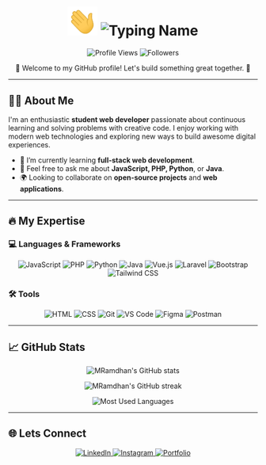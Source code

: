 <h1 align="center">
  <img src="https://raw.githubusercontent.com/ABSphreak/ABSphreak/master/gifs/Hi.gif" width="60px">
  <img src="https://readme-typing-svg.demolab.com?Archivo+Black&display=swap&weight=500&size=40&pause=1000&color=494CFF&random=false&width=435&lines=MRamdhan+Irawan" alt="Typing Name">
</h1>

<p align="center">
  <img src="https://komarev.com/ghpvc/?username=mramdhan&style=flat-square&color=blueviolet" alt="Profile Views">
  <img src="https://img.shields.io/github/followers/mramdhan?style=social" alt="Followers">
</p>

<p align="center">🚀 Welcome to my GitHub profile! Let's build something great together. 🚀</p>

---

## 🙋‍♂️ About Me

I'm an enthusiastic **student web developer** passionate about continuous learning and solving problems with creative code. I enjoy working with modern web technologies and exploring new ways to build awesome digital experiences.

- 🌱 I’m currently learning **full-stack web development**.
- 💬 Feel free to ask me about **JavaScript, PHP, Python**, or **Java**.
- 🌍 Looking to collaborate on **open-source projects** and **web applications**.

---

## 🔥 My Expertise

### 💻 Languages & Frameworks
<p align="center">
  <img src="https://img.shields.io/badge/JavaScript-F7DF1E?style=flat-square&logo=javascript&logoColor=black" alt="JavaScript">
  <img src="https://img.shields.io/badge/PHP-777BB4?style=flat-square&logo=php&logoColor=white" alt="PHP">
  <img src="https://img.shields.io/badge/Python-3776AB?style=flat-square&logo=python&logoColor=white" alt="Python">
  <img src="https://img.shields.io/badge/Java-007396?style=flat-square&logo=java&logoColor=white" alt="Java">
  <img src="https://img.shields.io/badge/Vue.js-4FC08D?style=flat-square&logo=vue.js&logoColor=white" alt="Vue.js">
  <img src="https://img.shields.io/badge/Laravel-FF2D20?style=flat-square&logo=laravel&logoColor=white" alt="Laravel">
  <img src="https://img.shields.io/badge/Bootstrap-7952B3?style=flat-square&logo=bootstrap&logoColor=white" alt="Bootstrap">
  <img src="https://img.shields.io/badge/Tailwind_CSS-06B6D4?style=flat-square&logo=tailwind-css&logoColor=white" alt="Tailwind CSS">
</p>

### 🛠 Tools
<p align="center">
  <img src="https://img.shields.io/badge/HTML-E34F26?style=flat-square&logo=html5&logoColor=white" alt="HTML">
  <img src="https://img.shields.io/badge/CSS-1572B6?style=flat-square&logo=css3&logoColor=white" alt="CSS">
  <img src="https://img.shields.io/badge/Git-F05032?style=flat-square&logo=git&logoColor=white" alt="Git">
  <img src="https://img.shields.io/badge/VS_Code-007ACC?style=flat-square&logo=visual-studio-code&logoColor=white" alt="VS Code">
  <img src="https://img.shields.io/badge/Figma-F24E1E?style=flat-square&logo=figma&logoColor=white" alt="Figma">
  <img src="https://img.shields.io/badge/Postman-FF6C37?style=flat-square&logo=postman&logoColor=white" alt="Postman">
</p>

---

## 📈 GitHub Stats

<p align="center">
  <img src="https://github-readme-stats.vercel.app/api?username=mramdhan&show_icons=true&theme=radical&hide_border=true" alt="MRamdhan's GitHub stats">
</p>

<p align="center">
  <img src="https://github-readme-streak-stats.herokuapp.com/?user=mramdhan&theme=radical&hide_border=true" alt="MRamdhan's GitHub streak">
</p>

<p align="center">
  <img src="https://github-readme-stats.vercel.app/api/top-langs/?username=mramdhan&layout=compact&theme=radical&hide_border=true" alt="Most Used Languages">
</p>

---

## 🌐 Lets Connect

<p align="center">
  <a href="https://www.linkedin.com/in/mochamad-ramdhan-irawan/">
    <img src="https://img.shields.io/badge/LinkedIn-0A66C2?style=flat-square&logo=linkedin&logoColor=white" alt="LinkedIn">
  </a>
  <a href="https://www.instagram.com/mramdhan_dani/">
    <img src="https://img.shields.io/badge/Instagram-E4405F?style=flat-square&logo=instagram&logoColor=white" alt="Instagram">
  </a>
  <a href="https://mramdhan.github.io/Portfolio-V2/">
    <img src="https://img.shields.io/badge/Portfolio-000000?style=flat-square&logo=about-dot-me&logoColor=white" alt="Portfolio">
  </a>
</p>

